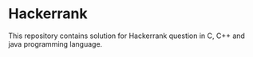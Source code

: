 # Hackerrank
This repository contains solution for Hackerrank question in C, C++ and java programming language. 
